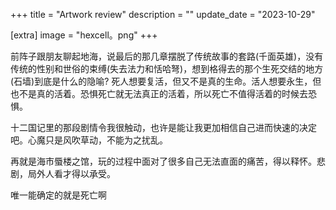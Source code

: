 +++
title = "Artwork review"
description = ""
update_date = "2023-10-29"

[extra]
image = "hexcell。png"
+++

前阵子跟朋友聊起地海，说最后的那几章摆脱了传统故事的套路(千面英雄)，没有传统的性别和世俗的束缚(失去法力和恬哈弩)，想到格得去的那个生死交结的地方(石墙)到底是什么的隐喻? 死人想要复活，但又不是真的生命。活人想要永生，但也不是真的活着。恐惧死亡就无法真正的活着，所以死亡不值得活着的时候去恐惧。

十二国记里的那段剧情令我很触动，也许是能让我更加相信自己进而快速的决定吧。心魔只是风吹草动，不能为之扰乱。

再就是海市蜃楼之馆，玩的过程中面对了很多自己无法直面的痛苦，得以释怀。悲剧，局外人看才得以承受。

唯一能确定的就是死亡啊


